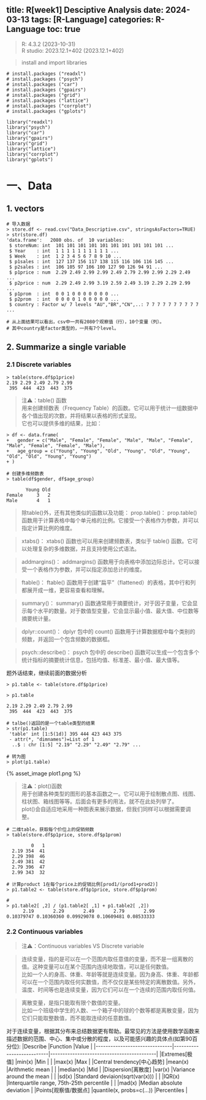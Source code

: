 title: R[week1] Desciptive Analysis
date: 2024-03-13
tags: [R-Language]
categories: R-Language
toc: true
---

> R: 4.3.2 (2023-10-31)  
> R studio: 2023.12.1+402 (2023.12.1+402)

> install and import libraries
```
# install.packages ("readxl")
# install.packages ("psych")
# install.packages ("car")
# install.packages ("gpairs")
# install.packages ("grid")
# install.packages ("lattice")
# install.packages ("corrplot")
# install.packages ("gplots")

library("readxl")
library("psych")
library("car")
library("gpairs")
library("grid")
library("lattice")
library("corrplot")
library("gplots")
```

# 一、Data

## 1. vectors

```
# 导入数据
> store.df <- read.csv("Data_Descriptive.csv", stringsAsFactors=TRUE) 
> str(store.df)
'data.frame':	2080 obs. of  10 variables:
 $ storeNum: int  101 101 101 101 101 101 101 101 101 101 ...
 $ Year    : int  1 1 1 1 1 1 1 1 1 1 ...
 $ Week    : int  1 2 3 4 5 6 7 8 9 10 ...
 $ p1sales : int  127 137 156 117 138 115 116 106 116 145 ...
 $ p2sales : int  106 105 97 106 100 127 90 126 94 91 ...
 $ p1price : num  2.29 2.49 2.99 2.99 2.49 2.79 2.99 2.99 2.29 2.49 ...
 $ p2price : num  2.29 2.49 2.99 3.19 2.59 2.49 3.19 2.29 2.29 2.99 ...
 $ p1prom  : int  0 0 1 0 0 0 0 0 0 0 ...
 $ p2prom  : int  0 0 0 0 1 0 0 0 0 0 ...
 $ country : Factor w/ 7 levels "AU","BR","CN",..: 7 7 7 7 7 7 7 7 7 7 ...

# 从上面结果可以看出，csv中一共有2080个观察值（行），10个变量（列）。
# 其中country是factor类型的，一共有7个level。
```

## 2. Summarize a single variable
### 2.1 Discrete variables
```
> table(store.df$p1price)
2.19 2.29 2.49 2.79 2.99 
 395  444  423  443  375
```
> 注⚠️：table() 函数    
> 用来创建频数表（Frequency Table）的函数。它可以用于统计一组数据中各个值出现的次数，并将结果以表格的形式呈现。    
> 它也可以提供多维的结果，比如：
```
> df <- data.frame(
+   gender = c("Male", "Female", "Female", "Male", "Male", "Female", "Male", "Female", "Female", "Male"),
+   age_group = c("Young", "Young", "Old", "Young", "Old", "Young", "Old", "Old", "Young", "Young")
+ )

# 创建多维频数表
> table(df$gender, df$age_group)

       Young Old
Female     3   2
Male       4   1
```
> 除table()外，还有其他类似的函数以及功能：
> prop.table()：
> prop.table() 函数用于计算表格中每个单元格的比例。它接受一个表格作为参数，并可以指定计算比例的维度。

> xtabs()：
> xtabs() 函数也可以用来创建频数表，类似于 table() 函数。它可以处理复杂的多维数据，并且支持使用公式语法。

> addmargins()：
> addmargins() 函数用于向表格中添加边际总计。它可以接受一个表格作为参数，并可以指定添加总计的维度。

> ftable()：
> ftable() 函数用于创建“扁平”（flattened）的表格，其中行和列都展开成一维，更容易查看和理解。

> summary()：
> summary() 函数通常用于摘要统计，对于因子变量，它会显示每个水平的数量。对于数值型变量，它会显示最小值、最大值、中位数等摘要统计量。

> dplyr::count()：
> dplyr 包中的 count() 函数用于计算数据框中每个类别的频数，并返回一个包含频数的数据框。

> psych::describe()：
> psych 包中的 describe() 函数可以生成一个包含多个统计指标的摘要统计信息，包括均值、标准差、最小值、最大值等。


题外话结束，继续前面的数据分析
```
> p1.table <- table(store.df$p1price) 

> p1.table

2.19 2.29 2.49 2.79 2.99 
 395  444  423  443  375

# talbe()返回的是一个table类型的结果
> str(p1.table)
 'table' int [1:5(1d)] 395 444 423 443 375
 - attr(*, "dimnames")=List of 1
  ..$ : chr [1:5] "2.19" "2.29" "2.49" "2.79" ...

# 转为图
> plot(p1.table)
```

{% asset_image plot1.png %}

> 注⚠️：plot()函数    
> 用于创建各种类型的图形的基本函数之一。它可以用于绘制散点图、线图、柱状图、箱线图等等。后面会有更多的用法，就不在此处列举了。    
> plot()会自适应地采用一种图表来展示数据，但我们同样可以根据需要调整。
```
# 二维table，获取每个价位上的促销频数
> table(store.df$p1price, store.df$p1prom)
      
         0   1
  2.19 354  41
  2.29 398  46
  2.49 381  42
  2.79 396  47
  2.99 343  32

# 计算product 1在每个price上的促销比例[prod1/(prod1+prod2)]
> p1.table2 <- table(store.df$p1price, store.df$p1prom) 

# 
> p1.table2[ ,2] / (p1.table2[ ,1] + p1.table2[ ,2])
      2.19       2.29       2.49       2.79       2.99 
0.10379747 0.10360360 0.09929078 0.10609481 0.08533333
```

### 2.2 Continuous variables

> 注⚠️：Continuous variables VS Discrete variable    

> 连续变量，指的是可以在一个范围内取任意值的变量，而不是一组离散的值。这种变量可以在某个范围内连续地取值，可以是任何数值。   
> 比如一个人的身高、体重、年龄等就是连续变量。因为身高、体重、年龄都可以在一个范围内取任何实数值，而不仅仅是某些特定的离散数值。另外，温度、时间等也是连续变量，因为它们可以在一个连续的范围内取任何值。    

> 离散变量，是指只能取有限个数值的变量。    
> 比如一个班级中学生的人数、一个箱子中的球的个数等都是离散变量，因为它们只能取整数值，而不能取连续的任意数值。

对于连续变量，根据其分布来总结数据更有帮助。最常见的方法是使用数学函数来描述数据的范围、中心、集中或分散的程度，以及可能感兴趣的具体点(如第90百分位):
|Describe                       |Function                   |Value                                      |
|-------------------------------|---------------------------|-------------------------------------------|
|Extremes[极值]                 |min(x)                     |Min                                        |
|                               |max(x)                     |Max                                        |
|Central trendency[中心趋势]    |mean(x)                    |Arithmetic mean                            |
|                               |median(x)                  |Mid                                        |
|Dispersion[离散度]             |var(x)                     |Variance around the mean                   |
|                               |sd(x)                      |Standard deviaion(sqrt(var(x)))            |
|                               |IQR(x)                     |Interquartile range, 75th-25th percentile  |
|                               |mad(x)                     |Median absolute deviation                  |
|Points[观察值/数据点]          |quantile(x, probs=c(...))  |Percentiles                                |
